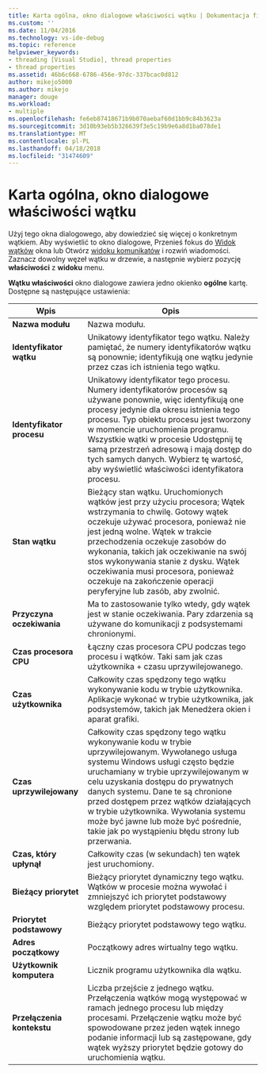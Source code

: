 ```yaml
---
title: Karta ogólna, okno dialogowe właściwości wątku | Dokumentacja firmy Microsoft
ms.custom: ''
ms.date: 11/04/2016
ms.technology: vs-ide-debug
ms.topic: reference
helpviewer_keywords:
- threading [Visual Studio], thread properties
- thread properties
ms.assetid: 46b6c668-6786-456e-97dc-337bcac0d812
author: mikejo5000
ms.author: mikejo
manager: douge
ms.workload:
- multiple
ms.openlocfilehash: fe6eb87418671b9b070aebaf60d1bb9c84b3623a
ms.sourcegitcommit: 3d10b93eb5b326639f3e5c19b9e6a8d1ba078de1
ms.translationtype: MT
ms.contentlocale: pl-PL
ms.lasthandoff: 04/18/2018
ms.locfileid: "31474609"
---
```

# <a name="general-tab-thread-properties-dialog-box"></a>Karta ogólna, okno dialogowe właściwości wątku
Użyj tego okna dialogowego, aby dowiedzieć się więcej o konkretnym wątkiem. Aby wyświetlić to okno dialogowe, Przenieś fokus do [Widok wątków](../debugger/threads-view.md) okna lub Otwórz [widoku komunikatów](../debugger/messages-view.md) i rozwiń wiadomości. Zaznacz dowolny węzeł wątku w drzewie, a następnie wybierz pozycję **właściwości** z **widoku** menu.  
  
 **Wątku właściwości** okno dialogowe zawiera jedno okienko **ogólne** kartę. Dostępne są następujące ustawienia:  
  
|Wpis|Opis|  
|-----------|-----------------|  
|**Nazwa modułu**|Nazwa modułu.|  
|**Identyfikator wątku**|Unikatowy identyfikator tego wątku. Należy pamiętać, że numery identyfikatorów wątku są ponownie; identyfikują one wątku jedynie przez czas ich istnienia tego wątku.|  
|**Identyfikator procesu**|Unikatowy identyfikator tego procesu. Numery identyfikatorów procesów są używane ponownie, więc identyfikują one procesy jedynie dla okresu istnienia tego procesu. Typ obiektu procesu jest tworzony w momencie uruchomienia programu. Wszystkie wątki w procesie Udostępnij tę samą przestrzeń adresową i mają dostęp do tych samych danych. Wybierz tę wartość, aby wyświetlić właściwości identyfikatora procesu.|  
|**Stan wątku**|Bieżący stan wątku. Uruchomionych wątków jest przy użyciu procesora; Wątek wstrzymania to chwilę. Gotowy wątek oczekuje używać procesora, ponieważ nie jest jedną wolne. Wątek w trakcie przechodzenia oczekuje zasobów do wykonania, takich jak oczekiwanie na swój stos wykonywania stanie z dysku. Wątek oczekiwania musi procesora, ponieważ oczekuje na zakończenie operacji peryferyjne lub zasób, aby zwolnić.|  
|**Przyczyna oczekiwania**|Ma to zastosowanie tylko wtedy, gdy wątek jest w stanie oczekiwania. Pary zdarzenia są używane do komunikacji z podsystemami chronionymi.|  
|**Czas procesora CPU**|Łączny czas procesora CPU podczas tego procesu i wątków. Taki sam jak czas użytkownika + czasu uprzywilejowanego.|  
|**Czas użytkownika**|Całkowity czas spędzony tego wątku wykonywanie kodu w trybie użytkownika. Aplikacje wykonać w trybie użytkownika, jak podsystemów, takich jak Menedżera okien i aparat grafiki.|  
|**Czas uprzywilejowany**|Całkowity czas spędzony tego wątku wykonywanie kodu w trybie uprzywilejowanym. Wywołanego usługa systemu Windows usługi często będzie uruchamiany w trybie uprzywilejowanym w celu uzyskania dostępu do prywatnych danych systemu. Dane te są chronione przed dostępem przez wątków działających w trybie użytkownika. Wywołania systemu może być jawne lub może być pośrednie, takie jak po wystąpieniu błędu strony lub przerwania.|  
|**Czas, który upłynął**|Całkowity czas (w sekundach) ten wątek jest uruchomiony.|  
|**Bieżący priorytet**|Bieżący priorytet dynamiczny tego wątku. Wątków w procesie można wywołać i zmniejszyć ich priorytet podstawowy względem priorytet podstawowy procesu.|  
|**Priorytet podstawowy**|Bieżący priorytet podstawowy tego wątku.|  
|**Adres początkowy**|Początkowy adres wirtualny tego wątku.|  
|**Użytkownik komputera**|Licznik programu użytkownika dla wątku.|  
|**Przełączenia kontekstu**|Liczba przejście z jednego wątku. Przełączenia wątków mogą występować w ramach jednego procesu lub między procesami. Przełączenie wątku może być spowodowane przez jeden wątek innego podanie informacji lub są zastępowane, gdy wątek wyższy priorytet będzie gotowy do uruchomienia wątku.|